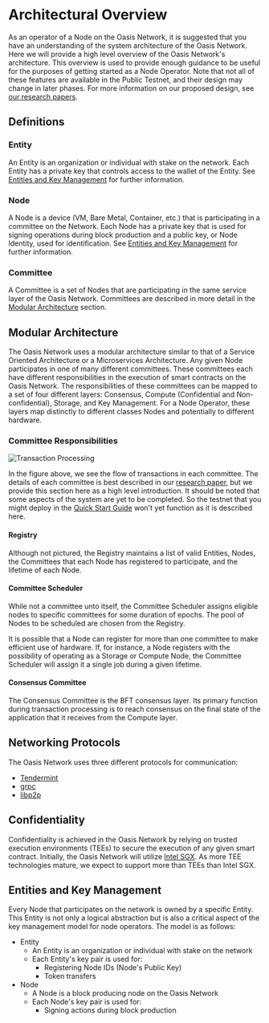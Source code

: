 # Architectural Overview

As an operator of a Node on the Oasis Network, it is suggested that you have an
understanding of the system architecture of the Oasis Network. Here we will
provide a high level overview of the Oasis Network's architecture. This overview
is used to provide enough guidance to be useful for the purposes of getting
started as a Node Operator. Note that not all of these features are available in the Public Testnet, and their design may change in later phases. For more information on our proposed design, see
[our research papers](https://www.oasis-protocol.org/researchpapers).

## Definitions

### Entity

An Entity is an organization or individual with stake on the network. Each
Entity has a private key that controls access to the wallet of the Entity. See
[Entities and Key Management](#entities-and-key-management) for further
information.

### Node

A Node is a device (VM, Bare Metal, Container, etc.) that is participating in a
committee on the Network. Each Node has a private key that is used for signing
operations during block production and a public key, or Node Identity, used for
identification. See [Entities and Key Management](#entities-and-key-management)
for further information.

### Committee

A Committee is a set of Nodes that are participating in the same service layer
of the Oasis Network. Committees are described in more detail in the [Modular
Architecture](#modular-architecture) section.

## Modular Architecture

The Oasis Network uses a modular architecture similar to that of a Service
Oriented Architecture or a Microservices Architecture. Any given Node
participates in one of many different committees. These committees each have
different responsibilities in the execution of smart contracts on the Oasis
Network. The responsibilities of these committees can be mapped to a set of four
different layers: Consensus, Compute (Confidential and Non-confidential),
Storage, and Key Management. For a Node Operator, these layers map distinctly to
different classes Nodes and potentially to different hardware.

### Committee Responsibilities

![Transaction Processing](./operator_images/web3_diagram_v2.png)

In the figure above, we see the flow of transactions in each committee. The
details of each committee is best described in our [research
paper](https://www.oasis-protocol.org/researchpapers), but we provide this section here
as a high level introduction. It should be noted that some aspects of the system
are yet to be completed. So the testnet that you might deploy in the [Quick
Start Guide](./quick-start.md) won't yet function as it is described here.

#### Registry

Although not pictured, the Registry maintains a list of valid Entities, Nodes,
the Committees that each Node has registered to participate, and the lifetime of
each Node.

#### Committee Scheduler

While not a committee unto itself, the Committee Scheduler assigns eligible
nodes to specific committees for some duration of epochs. The pool of Nodes to
be scheduled are chosen from the Registry.

It is possible that a Node can register for more than one committee to make
efficient use of hardware. If, for instance, a Node registers with the
possibility of operating as a Storage or Compute Node, the Committee Scheduler
will assign it a single job during a given lifetime.

#### Consensus Committee

The Consensus Committee is the BFT consensus layer. Its primary function during
transaction processing is to reach consensus on the final state of the
application that it receives from the Compute layer.

## Networking Protocols

The Oasis Network uses three different protocols for communication:

* [Tendermint](https://github.com/tendermint/tendermint)
* [grpc](https://grpc.io/)
* [libp2p](https://github.com/libp2p)

## Confidentiality

Confidentiality is achieved in the Oasis Network by relying on trusted execution
environments (TEEs) to secure the execution of any given smart contract.
Initially, the Oasis Network will utilize [Intel
SGX](https://software.intel.com/en-us/sgx). As more TEE technologies mature, we
expect to support more than TEEs than Intel SGX.

## Entities and Key Management

Every Node that participates on the network is owned by a specific Entity. This
Entity is not only a logical abstraction but is also a critical aspect of the
key management model for node operators. The model is as follows:

* Entity
  * An Entity is an organization or individual with stake on the network
  * Each Entity's key pair is used for:
    * Registering Node IDs (Node's Public Key)
    * Token transfers
* Node
  * A Node is a block producing node on the Oasis Network
  * Each Node's key pair is used for:
    * Signing actions during block production

